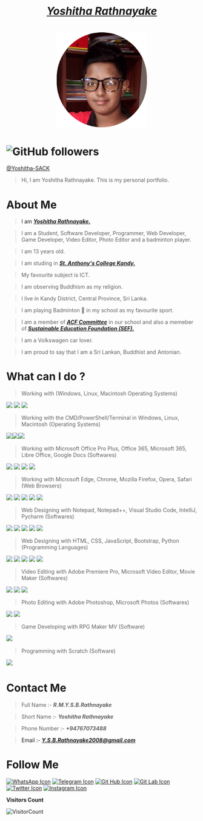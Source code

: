 # <div align="center"><a href="https://yoshitharathnayake.w3spaces.com/Index.html"><b><i>Yoshitha Rathnayake</i></b></a></div>       
 
# <div align="center"><img src="Yoshitha Rathnayake 2.png" height="250px" alt="Yoshitha Rathnayake"></div>

# ![GitHub followers](https://img.shields.io/github/followers/yoshitha-sack?logo=GitHub&style=for-the-badge)

<a href="https://github.com/Yoshitha-SACK">@Yoshitha-SACK<a>

> Hi, I am Yoshitha Rathnayake. This is my personal portfolio.


# About Me

> I am <a href="https://yoshitharathnayake.w3spaces.com/YOSHITHA_RATHNAYAKE.html"><b><i>Yoshitha Rathnayake.</i></b></a>

> I am a Student, Software Developer, Programmer, Web Developer, Game Developer, Video Editor, Photo Editor and a badminton player.

> I am 13 years old. 

> I am studing in <a href="https://www.sack.edu.lk/#gsc.tab=0"><b><i>St. Anthony's College Kandy.</i></b></a>

> My favourite subject is ICT.

> I am observing Buddhism as my religion.

> I live in Kandy District, Central Province, Sri Lanka. 

> I am playing Badminton 🏸 in my school as my favourite sport.

> I am a member of <a href="https://github.com/acf-sack"><b><i>ACF Committee</i></b></a> in our school and also a memeber of <a href="https://sefglobal.org/"><b><i>Sustainable Education Foundation (SEF).</i></b></a>

> I am a Volkswagen car lover.

> I am proud to say that I am a Sri Lankan, Buddhist and Antonian.


# What can I do ?

> Working with (Windows, Linux, Macintosh Operating Systems)
  
   
<a href="https://www.microsoft.com/en-in/windows"><img src="https://img.icons8.com/color/50/000000/windows-11.png"/><a>    <a href="https://www.linux.org/pages/download/"><img src="https://img.icons8.com/color/48/000000/linux--v1.png" height="55px"><a>     <a href="https://www.apple.com/macos/monterey/"><img src="https://img.icons8.com/ios-filled/50/ffffff/mac-os.png" height="50px"><a>
   
  
> Working with the CMD/PowerShell/Terminal in Windows, Linux, Macintosh (Operating Systems) 
  
  
<a href="https://www.microsoft.com/en-us/p/powershell/9mz1snwt0n5d?activetab=pivot:overviewtab#"><img src="https://deow9bq0xqvbj.cloudfront.net/image-logo/1769310/powershell.png" height="50px"><a><a href="https://linux.softpedia.com/get/Terminals/Terminal-3667.shtml"><img src="https://cdn1.macworld.co.uk/cmsdata/features/3608274/terminalicon2_thumb800.png" height="50px"><a><a href="https://sourceforge.net/directory/os:windows/?q=terminal+macos"><img src="https://th.bing.com/th/id/R.89609d9d431352f2e33b1f6e3541cd6a?rik=SAxIDO2wV5uaZg&riu=http%3a%2f%2fwww.journaldulapin.com%2fwp-content%2fuploads%2f2014%2f06%2fTerminal.png&ehk=Imywc0M3kWwm7BBNym409lajOPUIAn5tqXrF5Pb40TM%3d&risl=&pid=ImgRaw&r=0" height="50px"><a>    
    

> Working with Microsoft Office Pro Plus, Office 365, Microsoft 365, Libre Office, Google Docs (Softwares)
    
<a href="https://www.microsoft.com/en-US/microsoft-365/p/office-professional-2021/CFQ7TTC0HHJ9?activetab=pivot%3aoverviewtab"><img src="https://img.icons8.com/color/50/000000/microsoft-office-2019.png"/></a>    <a href="https://www.office.com/"><img src="https://img.icons8.com/color/50/000000/office-365.png"/></a>     <a href="https://www.libreoffice.org/"><img src="https://img.icons8.com/windows/50/ffffff/libre-office-suite.png"/></a>       <a href="https://docs.google.com/document/u/0/"><img src="https://img.icons8.com/color/50/000000/google-docs--v2.png"/></a>
    

> Working with Microsoft Edge, Chrome, Mozilla Firefox, Opera, Safari (Web Browsers)
    
<a href="https://www.microsoft.com/en-us/edge?r=1"><img src="https://img.icons8.com/color/48/4a90e2/ms-edge-new.png"/></a>      <a href="https://www.google.com/chrome/"><img src="https://img.icons8.com/fluency/48/4a90e2/chrome.png"/></a>       <a href="https://www.mozilla.org/en-US/exp/firefox/new/"><img src="https://img.icons8.com/external-tal-revivo-color-tal-revivo/43/4a90e2/external-firefox-a-free-and-open-source-web-browser-developed-by-the-mozilla-foundation-logo-color-tal-revivo.png"/></a>       <a href="https://www.opera.com/download"><img src="https://img.icons8.com/color/48/4a90e2/opera--v1.png"/></a>      <a href="https://support.apple.com/downloads/safari"><img src="https://img.icons8.com/color/48/4a90e2/safari--v1.png"/></a>
  
> Web Designing with Notepad, Notepad++, Visual Studio Code, IntelliJ, Pycharm (Softwares)


<a href="https://www.microsoft.com/en-us/p/windows-notepad/9msmlrh6lzf3?activetab=pivot:overviewtab"><img src="https://www.file-extensions.org/imgs/app-icon/128/759/microsoft-windows-notepad-icon.png" height="45px"><a>    <a href="https://notepad-plus-plus.org/downloads/"><img src="https://img.icons8.com/fluency/48/000000/notepad-plus-plus.png"/><a>  <a href="https://code.visualstudio.com/Download"><img src="https://img.icons8.com/fluency/48/000000/visual-studio-code-2019.png"/><a>    <a href="https://www.jetbrains.com/idea/download/?fromIDE=#section=windows"><img src="https://img.icons8.com/color/48/000000/intellij-idea.png"/><a>   <a href="https://www.jetbrains.com/pycharm/download/#section=windows"><img src="https://img.icons8.com/color/48/000000/pycharm.png"/><a>

> Web Designing with HTML, CSS, JavaScript, Bootstrap, Python (Programming Languages) 


<a href="https://www.w3schools.com/html/"><img src="https://img.icons8.com/color/48/000000/html-5--v1.png"/><a>    <a href="https://www.w3schools.com/css/"><img src="https://img.icons8.com/color/48/000000/css3.png"/><a>    <a href="https://www.w3schools.com/js/"><img src="https://img.icons8.com/color/48/000000/javascript--v1.png"/><a>    <a href="https://www.w3schools.com/bootstrap/"><img src="https://img.icons8.com/color/48/000000/bootstrap.png"/><a>   <a href="https://www.w3schools.com/python/"><img src="https://img.icons8.com/fluency/48/000000/python.png"/><a>
        

> Video Editing with Adobe Premiere Pro, Microsoft Video Editor, Movie Maker (Softwares)
    
<a href="https://www.adobe.com/products/premiere.html"><img src="https://img.icons8.com/material/52/4a90e2/adobe-premiere-pro.png"/></a> 
<img src="https://img.icons8.com/fluency/50/4a90e2/photos.png"/>     <img src="https://img.icons8.com/fluency/50/4a90e2/windows-movie-maker.png"/>
    
> Photo Editing with Adobe Photoshop, Microsoft Photos (Softwares)
    
<a href="https://www.adobe.com/products/photoshop.html"><img src="https://img.icons8.com/color-glass/50/4a90e2/adobe-photoshop.png"/></a> 
<img src="https://img.icons8.com/fluency/50/4a90e2/photos.png"/>
    
    
> Game Developing with RPG Maker MV (Software)


<a href="https://www.rpgmakerweb.com/products/rpg-maker-mv"><img src="https://www.autotechint.com/wp-content/uploads/rpg-maker-mv-icon-32.png" height="42px"><a>


> Programming with Scratch (Software)


<a href="https://scratch.mit.edu/download/"><img src="https://www.pngkey.com/png/full/786-7861727_scratch-desktop-4-scratch-desktop-logo.png" height="40px"><a>

  
# Contact Me
  
> Full Name :- <b><i>R.M.Y.S.B.Rathnayake</i></b>
  
> Short Name :- <b><i>Yoshitha Rathnayake</i></b>
  
> Phone Number :- <b><i>+94767073488</i></b>
  
> Email :- <a href="https://mail.google.com/mail/u/0/?fs=1&to=y.s.b.rathnayake2008@gmail.com&tf=cm" ><b><i>Y.S.B.Rathnayake2008@gmail.com</i></b></a>
  
  
# Follow Me
  
  
<a href=" https://chat.whatsapp.com/KRqihLP7J7HEpM2dL6Zwt9" ><img src="https://img.icons8.com/color/48/000000/whatsapp--v1.png" alt="WhatsApp Icon" /></a>    <a href="https://t.me/joinchat/hP-WbTXCf185YTg1" ><img src="https://img.icons8.com/color/48/000000/telegram-app--v1.png" alt="Telegram Icon" /></a>   <a href="https://github.com/Yoshitha-SACK" ><img src="https://img.icons8.com/fluency/48/000000/github.png" alt="Git Hub Icon" /></a>    <a href="https://gitlab.com/Yoshitha-SACK" ><img src="https://img.icons8.com/color/48/000000/gitlab.png" alt="Git Lab Icon"/></a>    <a href="https://twitter.com/YoshithaSenesh" ><img src="https://img.icons8.com/color/48/000000/twitter-circled--v1.png" alt="Twitter Icon" /></a>     <a href="https://www.instagram.com/yoshitha_rathnayake/" ><img src="https://img.icons8.com/color/48/000000/instagram-new.png" alt="Instagram Icon" /></a>

**Visitors Count**
  
![VisitorCount](https://profile-counter.glitch.me/{yoshitharathnayake2008}/count.svg)

<!---
Yoshitha-SACK/Yoshitha-SACK is a ✨ special ✨ repository because its `README.md` (this file) appears on your GitHub profile.
You can click the Preview link to take a look at your changes.
--->

